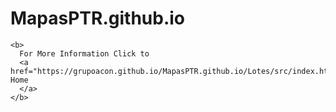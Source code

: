 # MapasPTR.github.io

    
    <b>
      For More Information Click to 
      <a href="https://grupoacon.github.io/MapasPTR.github.io/Lotes/src/index.html">Page Home
      </a>
    </b>

